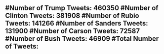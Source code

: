 #Number of Trump Tweets: 460350
#Number of Clinton Tweets: 381908
#Number of Rubio Tweets: 141266
#Number of Sanders Tweets: 131900
#Number of Carson Tweets: 72587
#Number of Bush Tweets: 46909
#Total Number of Tweets:  
---
